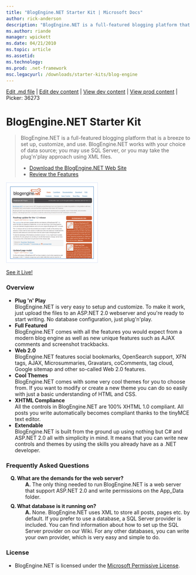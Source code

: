 ```yaml
---
title: "BlogEngine.NET Starter Kit | Microsoft Docs"
author: rick-anderson
description: "BlogEngine.NET is a full-featured blogging platform that is a breeze to set up, customize, and use. BlogEngine.NET works with your choice of data source; you..."
ms.author: riande
manager: wpickett
ms.date: 04/21/2010
ms.topic: article
ms.assetid: 
ms.technology: 
ms.prod: .net-framework
msc.legacyurl: /downloads/starter-kits/blog-engine
---
```

[Edit .md file](C:\Projects\msc\dev\Msc.Www\Web.ASP\App_Data\github\downloads\starter-kits\blog-engine.md) | [Edit dev content](http://www.aspdev.net/umbraco#/content/content/edit/36273) | [View dev content](http://docs.aspdev.net/tutorials/downloads/starter-kits/blog-engine.html) | [View prod content](http://www.asp.net/downloads/starter-kits/blog-engine) | Picker: 36273

BlogEngine.NET Starter Kit
====================
> BlogEngine.NET is a full-featured blogging platform that is a breeze to set up, customize, and use. BlogEngine.NET works with your choice of data source; you may use SQL Server, or you may take the plug'n'play approach using XML files.
> 
> - [Download the BlogEngine.NET Web Site](http://www.codeplex.com/blogengine/Release/ProjectReleases.aspx)
> - [Review the Features](http://www.dotnetblogengine.net/page/features.aspx)


![BlogEngine.NET](blog-engine/_static/image1.png)

[See it Live!](http://www.dotnetblogengine.net/)


### Overview

- **Plug 'n' Play**  
 BlogEngine.NET is very easy to setup and customize. To make it work, just upload the files to an ASP.NET 2.0 webserver and you're ready to start writing. No database configuration, just plug'n'play.
- **Full Featured**  
 BlogEngine.NET comes with all the features you would expect from a modern blog engine as well as new unique features such as AJAX comments and screenshot trackbacks.
- **Web 2.0**  
 BlogEngine.NET features social bookmarks, OpenSearch support, XFN tags, AJAX, Microsummaries, Gravatars, coComments, tag cloud, Google sitemap and other so-called Web 2.0 features.
- **Cool Themes**  
 BlogEngine.NET comes with some very cool themes for you to choose from. If you want to modify or create a new theme you can do so easily with just a basic understanding of HTML and CSS.
- **XHTML Compliance**  
 All the controls in BlogEngine.NET are 100% XHTML 1.0 compliant. All posts you write automatically becomes compliant thanks to the tinyMCE text editor.
- **Extendable**  
 BlogEngine.NET is built from the ground up using nothing but C# and ASP.NET 2.0 all with simplicity in mind. It means that you can write new controls and themes by using the skills you already have as a .NET developer.

### Frequently Asked Questions

<dl style="margin-left: 12px;"><dt><strong>Q. What are the demands for the web server?</strong></dt><dd><strong>A.</strong> The only thing needed to run BlogEngine.NET is a web server that support ASP.NET 2.0 and write permissions on the App_Data folder.</dd><dt style="margin-top:.6em;"><strong>Q. What database is it running on?</strong></dt><dd><strong>A.</strong> None. BlogEngine.NET uses XML to store all posts, pages etc. by default. If you prefer to use a database, a SQL Server provider is included. You can find information about how to set up the SQL Server provider on our Wiki. For any other databases, you can write your own provider, which is very easy and simple to do.</dd></dl>

### License

- BlogEngine.NET is licensed under the [Microsoft Permissive License](http://www.codeplex.com/blogengine/Project/License.aspx).